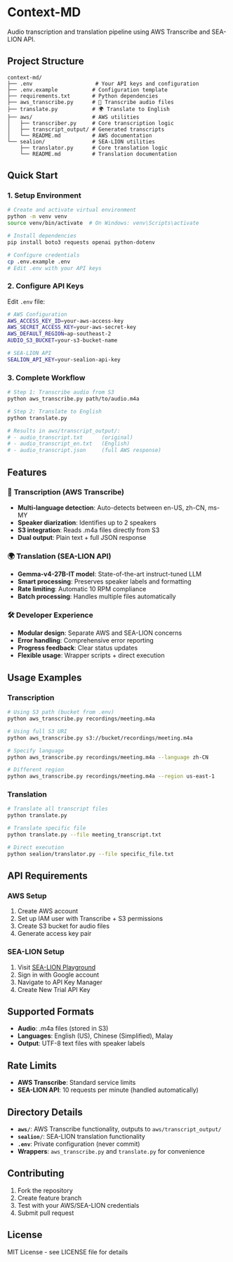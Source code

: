 # Context-MD

Audio transcription and translation pipeline using AWS Transcribe and SEA-LION API.

## Project Structure

```
context-md/
├── .env                    # Your API keys and configuration
├── .env.example           # Configuration template
├── requirements.txt       # Python dependencies  
├── aws_transcribe.py      # 🎵 Transcribe audio files
├── translate.py           # 🌍 Translate to English
├── aws/                   # AWS utilities
│   ├── transcriber.py     # Core transcription logic
│   ├── transcript_output/ # Generated transcripts
│   └── README.md          # AWS documentation
└── sealion/               # SEA-LION utilities  
    ├── translator.py      # Core translation logic
    └── README.md          # Translation documentation
```

## Quick Start

### 1. Setup Environment
```bash
# Create and activate virtual environment
python -m venv venv
source venv/bin/activate  # On Windows: venv\Scripts\activate

# Install dependencies
pip install boto3 requests openai python-dotenv

# Configure credentials
cp .env.example .env
# Edit .env with your API keys
```

### 2. Configure API Keys

Edit `.env` file:
```bash
# AWS Configuration
AWS_ACCESS_KEY_ID=your-aws-access-key
AWS_SECRET_ACCESS_KEY=your-aws-secret-key  
AWS_DEFAULT_REGION=ap-southeast-2
AUDIO_S3_BUCKET=your-s3-bucket-name

# SEA-LION API
SEALION_API_KEY=your-sealion-api-key
```

### 3. Complete Workflow

```bash
# Step 1: Transcribe audio from S3
python aws_transcribe.py path/to/audio.m4a

# Step 2: Translate to English  
python translate.py

# Results in aws/transcript_output/:
# - audio_transcript.txt      (original)
# - audio_transcript_en.txt   (English)
# - audio_transcript.json     (full AWS response)
```

## Features

### 🎵 **Transcription (AWS Transcribe)**
- **Multi-language detection**: Auto-detects between en-US, zh-CN, ms-MY
- **Speaker diarization**: Identifies up to 2 speakers
- **S3 integration**: Reads .m4a files directly from S3
- **Dual output**: Plain text + full JSON response

### 🌍 **Translation (SEA-LION API)**
- **Gemma-v4-27B-IT model**: State-of-the-art instruct-tuned LLM
- **Smart processing**: Preserves speaker labels and formatting
- **Rate limiting**: Automatic 10 RPM compliance
- **Batch processing**: Handles multiple files automatically

### 🛠️ **Developer Experience**
- **Modular design**: Separate AWS and SEA-LION concerns
- **Error handling**: Comprehensive error reporting
- **Progress feedback**: Clear status updates
- **Flexible usage**: Wrapper scripts + direct execution

## Usage Examples

### Transcription
```bash
# Using S3 path (bucket from .env)
python aws_transcribe.py recordings/meeting.m4a

# Using full S3 URI
python aws_transcribe.py s3://bucket/recordings/meeting.m4a

# Specify language
python aws_transcribe.py recordings/meeting.m4a --language zh-CN

# Different region
python aws_transcribe.py recordings/meeting.m4a --region us-east-1
```

### Translation
```bash
# Translate all transcript files
python translate.py

# Translate specific file
python translate.py --file meeting_transcript.txt

# Direct execution
python sealion/translator.py --file specific_file.txt
```

## API Requirements

### AWS Setup
1. Create AWS account
2. Set up IAM user with Transcribe + S3 permissions
3. Create S3 bucket for audio files
4. Generate access key pair

### SEA-LION Setup
1. Visit [SEA-LION Playground](https://playground.sea-lion.ai/)
2. Sign in with Google account
3. Navigate to API Key Manager
4. Create New Trial API Key

## Supported Formats

- **Audio**: .m4a files (stored in S3)
- **Languages**: English (US), Chinese (Simplified), Malay
- **Output**: UTF-8 text files with speaker labels

## Rate Limits

- **AWS Transcribe**: Standard service limits
- **SEA-LION API**: 10 requests per minute (handled automatically)

## Directory Details

- **`aws/`**: AWS Transcribe functionality, outputs to `aws/transcript_output/`
- **`sealion/`**: SEA-LION translation functionality  
- **`.env`**: Private configuration (never commit)
- **Wrappers**: `aws_transcribe.py` and `translate.py` for convenience

## Contributing

1. Fork the repository
2. Create feature branch
3. Test with your AWS/SEA-LION credentials  
4. Submit pull request

## License

MIT License - see LICENSE file for details 